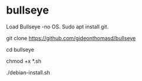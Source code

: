 # bullseye

Load Bullseye -no OS.  Sudo apt install git.

git clone https://github.com/gideonthomasd/bullseye

cd bullseye

chmod +x *.sh

./debian-install.sh
